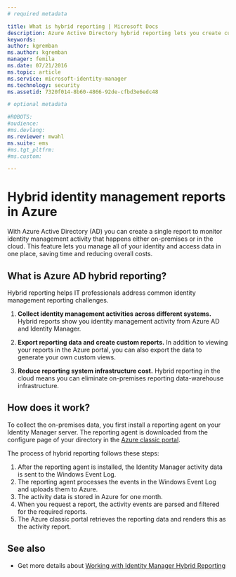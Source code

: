 ```yaml
---
# required metadata

title: What is hybrid reporting | Microsoft Docs
description: Azure Active Directory hybrid reporting lets you create custom reports that include both cloud and on-premises events.
keywords:
author: kgremban
ms.author: kgremban
manager: femila
ms.date: 07/21/2016
ms.topic: article
ms.service: microsoft-identity-manager
ms.technology: security
ms.assetid: 7320f014-8b60-4866-92de-cfbd3e6edc48

# optional metadata

#ROBOTS:
#audience:
#ms.devlang:
ms.reviewer: mwahl
ms.suite: ems
#ms.tgt_pltfrm:
#ms.custom:

---
```


# Hybrid identity management reports in Azure
With Azure Active Directory (AD) you can create a single report to monitor identity management activity that happens either on-premises or in the cloud. This feature lets you manage all of your identity and access data in one place,  saving time and reducing overall costs.

## What is Azure AD hybrid reporting?
Hybrid reporting helps IT professionals address common identity management reporting challenges.

1. **Collect identity management activities across different systems.** Hybrid reports show you identity management activity from Azure AD and Identity Manager.

2. **Export reporting data and create custom reports.** In addition to viewing your reports in the Azure portal, you can also export the data to generate your own custom views.

3. **Reduce reporting system infrastructure cost.** Hybrid reporting in the cloud means you can eliminate on-premises reporting data-warehouse infrastructure.

## How does it work?

To collect the on-premises data, you first install a reporting agent on your Identity Manager server. The reporting agent is downloaded from the configure page of your directory in the [Azure classic portal](https://manage.windowsazure.com/).

The process of hybrid reporting follows these steps:
1. After the reporting agent is installed, the Identity Manager activity data is sent to the Windows Event Log.
2. The reporting agent processes the events in the Windows Event Log and uploads them to Azure.
3. The activity data is stored in Azure for one month.
4. When you request a report, the activity events are parsed and filtered for the required reports.
5. The Azure classic portal retrieves the reporting data and renders this as the activity report.

## See also
- Get more details about [Working with Identity Manager Hybrid Reporting](/microsoft-identity-manager/deploy-use/working-with-identity-manager-hybrid-reporting)
